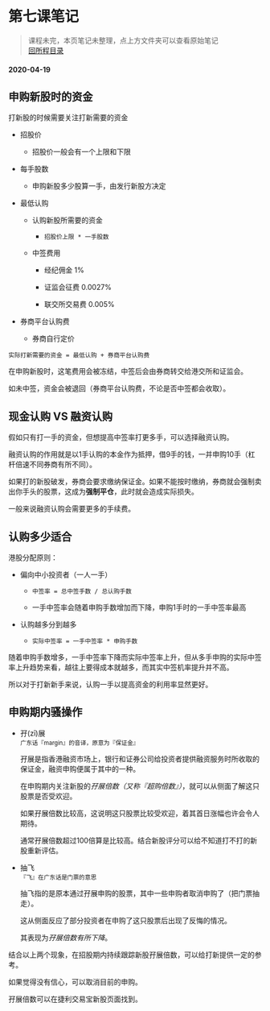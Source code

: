# 第七课笔记

> 课程未完，本页笔记未整理，点上方文件夹可以查看原始笔记<br/>[回所程目录](/ichangtou/stock/hk_stock_newlucky/README.md)

#### 2020-04-19

## 申购新股时的资金

打新股的时候需要关注打新需要的资金

+ 招股价

  - 招股价一般会有一个上限和下限

+ 每手股数

  - 申购新股多少股算一手，由发行新股方决定

+ 最低认购

  - 认购新股所需要的资金

    + `招股价上限 * 一手股数`

  - 中签费用

    + 经纪佣金 1%

    + 证监会征费 0.0027%

    + 联交所交易费 0.005%

+ 券商平台认购费

  - 券商自行定价

`实际打新需要的资金 = 最低认购 + 券商平台认购费`

在申购新股时，这笔费用会被冻结，中签后会由券商转交给港交所和证监会。

如未中签，资金会被退回（券商平台认购费，不论是否中签都会收取）。

## 现金认购 VS 融资认购

假如只有打一手的资金，但想提高中签率打更多手，可以选择融资认购。

融资认购的作用就是以1手认购的本金作为抵押，借9手的钱，一并申购10手（杠杆倍速不同券商有所不同）。

如果打的新股破发，券商会要求缴纳保证金。如果不能按时缴纳，券商就会强制卖出你手头的股票，这成为**强制平仓**，此时就会造成实际损失。

一般来说融资认购会需要更多的手续费。

## 认购多少适合

港股分配原则：

+ 偏向中小投资者（一人一手）

  - `中签率 = 总中签手数 / 总认购手数`

  - 一手中签率会随着申购手数增加而下降，申购1手时的一手中签率最高

+ 认购越多分到越多

  - `实际中签率 = 一手中签率 * 申购手数`

随着申购手数增多，一手中签率下降而实际中签率上升，但从多手申购的实际中签率上升趋势来看，越往上要得成本就越多，而其实中签机率提升并不高。

所以对于打新新手来说，认购一手以提高资金的利用率显然更好。

## 申购期内骚操作

+ 孖(zī)展<br/><sub>广东话『margin』的音译，原意为『保证金』</sub>

  孖展是指香港融资市场上，银行和证券公司给投资者提供融资服务时所收取的保证金，融资申购便属于其中的一种。

  在申购期内关注新股的*孖展倍数（又称『超购倍数』）*，就可以从侧面了解这只股票是否受欢迎。

  如果孖展倍数比较高，这说明这只股票比较受欢迎，着其首日涨幅也许会令人期待。

  通常孖展倍数超过100倍算是比较高。结合新股评分可以给不知道打不打的新股重新评估。

+ 抽飞<br/><sub>『飞』在广东话是门票的意思</sub>

  抽飞指的是原本通过孖展申购的股票，其中一些申购者取消申购了（把门票抽走）。

  这从侧面反应了部分投资者在申购了这只股票后出现了反悔的情况。

  其表现为*孖展倍数有所下降*。

结合以上两个现象，在招股期内持续跟踪新股孖展倍数，可以给打新提供一定的参考。

如果觉得没有信心，可以取消目前的申购。

孖展倍数可以在捷利交易宝新股页面找到。
